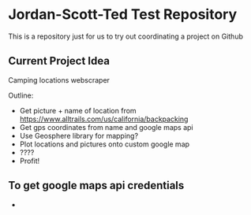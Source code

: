 # Jordan-Scott-Ted Test Repository

This is a repository just for us to try out coordinating a project on Github

## Current Project Idea
Camping locations webscraper

Outline:
- Get picture + name of location from https://www.alltrails.com/us/california/backpacking
- Get gps coordinates from name and google maps api
- Use Geosphere library for mapping?
- Plot locations and pictures onto custom google map
- ????
- Profit!
	
## To get google maps api credentials

- 
